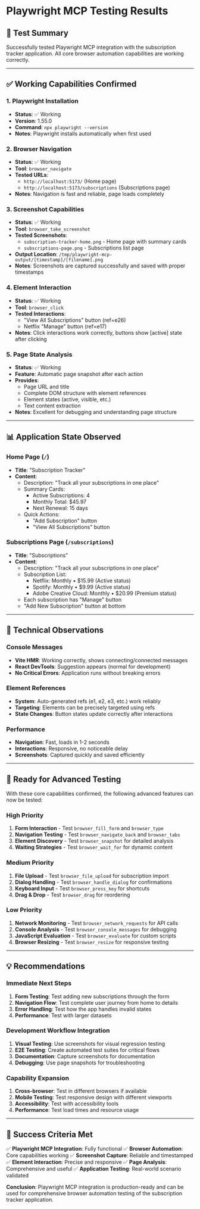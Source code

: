 # Playwright MCP Testing Results

## 🎯 **Test Summary**

Successfully tested Playwright MCP integration with the subscription tracker application. All core browser automation capabilities are working correctly.

---

## ✅ **Working Capabilities Confirmed**

### **1. Playwright Installation**
- **Status**: ✅ Working
- **Version**: 1.55.0
- **Command**: `npx playwright --version`
- **Notes**: Playwright installs automatically when first used

### **2. Browser Navigation**
- **Status**: ✅ Working
- **Tool**: `browser_navigate`
- **Tested URLs**:
  - `http://localhost:5173/` (Home page)
  - `http://localhost:5173/subscriptions` (Subscriptions page)
- **Notes**: Navigation is fast and reliable, page loads completely

### **3. Screenshot Capabilities**
- **Status**: ✅ Working
- **Tool**: `browser_take_screenshot`
- **Tested Screenshots**:
  - `subscription-tracker-home.png` - Home page with summary cards
  - `subscriptions-page.png` - Subscriptions list page
- **Output Location**: `/tmp/playwright-mcp-output/[timestamp]/[filename].png`
- **Notes**: Screenshots are captured successfully and saved with proper timestamps

### **4. Element Interaction**
- **Status**: ✅ Working
- **Tool**: `browser_click`
- **Tested Interactions**:
  - "View All Subscriptions" button (ref=e26)
  - Netflix "Manage" button (ref=e17)
- **Notes**: Click interactions work correctly, buttons show [active] state after clicking

### **5. Page State Analysis**
- **Status**: ✅ Working
- **Feature**: Automatic page snapshot after each action
- **Provides**:
  - Page URL and title
  - Complete DOM structure with element references
  - Element states (active, visible, etc.)
  - Text content extraction
- **Notes**: Excellent for debugging and understanding page structure

---

## 📊 **Application State Observed**

### **Home Page (`/`)**
- **Title**: "Subscription Tracker"
- **Content**:
  - Description: "Track all your subscriptions in one place"
  - Summary Cards:
    - Active Subscriptions: 4
    - Monthly Total: $45.97
    - Next Renewal: 15 days
  - Quick Actions:
    - "Add Subscription" button
    - "View All Subscriptions" button

### **Subscriptions Page (`/subscriptions`)**
- **Title**: "Subscriptions"
- **Content**:
  - Description: "Track all your subscriptions in one place"
  - Subscription List:
    - Netflix: Monthly • $15.99 (Active status)
    - Spotify: Monthly • $9.99 (Active status)
    - Adobe Creative Cloud: Monthly • $20.99 (Premium status)
  - Each subscription has "Manage" button
  - "Add New Subscription" button at bottom

---

## 🔧 **Technical Observations**

### **Console Messages**
- **Vite HMR**: Working correctly, shows connecting/connected messages
- **React DevTools**: Suggestion appears (normal for development)
- **No Critical Errors**: Application runs without breaking errors

### **Element References**
- **System**: Auto-generated refs (e1, e2, e3, etc.) work reliably
- **Targeting**: Elements can be precisely targeted using refs
- **State Changes**: Button states update correctly after interactions

### **Performance**
- **Navigation**: Fast, loads in 1-2 seconds
- **Interactions**: Responsive, no noticeable delay
- **Screenshots**: Captured quickly and saved efficiently

---

## 🚀 **Ready for Advanced Testing**

With these core capabilities confirmed, the following advanced features can now be tested:

### **High Priority**
1. **Form Interaction** - Test `browser_fill_form` and `browser_type`
2. **Navigation Testing** - Test `browser_navigate_back` and `browser_tabs`
3. **Element Discovery** - Test `browser_snapshot` for detailed analysis
4. **Waiting Strategies** - Test `browser_wait_for` for dynamic content

### **Medium Priority**
1. **File Upload** - Test `browser_file_upload` for subscription import
2. **Dialog Handling** - Test `browser_handle_dialog` for confirmations
3. **Keyboard Input** - Test `browser_press_key` for shortcuts
4. **Drag & Drop** - Test `browser_drag` for reordering

### **Low Priority**
1. **Network Monitoring** - Test `browser_network_requests` for API calls
2. **Console Analysis** - Test `browser_console_messages` for debugging
3. **JavaScript Evaluation** - Test `browser_evaluate` for custom scripts
4. **Browser Resizing** - Test `browser_resize` for responsive testing

---

## 💡 **Recommendations**

### **Immediate Next Steps**
1. **Form Testing**: Test adding new subscriptions through the form
2. **Navigation Flow**: Test complete user journey from home to details
3. **Error Handling**: Test how the app handles invalid states
4. **Performance**: Test with larger datasets

### **Development Workflow Integration**
1. **Visual Testing**: Use screenshots for visual regression testing
2. **E2E Testing**: Create automated test suites for critical flows
3. **Documentation**: Capture screenshots for documentation
4. **Debugging**: Use page snapshots for troubleshooting

### **Capability Expansion**
1. **Cross-browser**: Test in different browsers if available
2. **Mobile Testing**: Test responsive design with different viewports
3. **Accessibility**: Test with accessibility tools
4. **Performance**: Test load times and resource usage

---

## 🎯 **Success Criteria Met**

✅ **Playwright MCP Integration**: Fully functional
✅ **Browser Automation**: Core capabilities working
✅ **Screenshot Capture**: Reliable and timestamped
✅ **Element Interaction**: Precise and responsive
✅ **Page Analysis**: Comprehensive and useful
✅ **Application Testing**: Real-world scenario validated

**Conclusion**: Playwright MCP integration is production-ready and can be used for comprehensive browser automation testing of the subscription tracker application.
